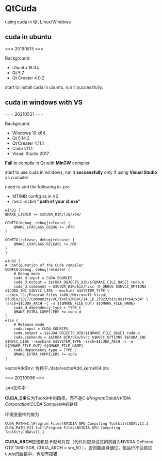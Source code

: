 # QtCuda
using cuda in Qt, Linux/Windows

## cuda in ubuntu

=== 20190815 === 

Background: 
* Ubuntu 18.04
* Qt 5.7
* Qt Creater 4.0.2

start to install cuda in ubuntu, run it successfully.


## cuda in windows with VS

=== 20210531 ===

Background:
* Windows 10 x64
* Qt 5.14.2
* Qt Creater 4.11.1
* Cuda v11.1
* Visual Studio 2017

**Fail** to compile in Qt with **MinGW** compiler

start to use cuda in windows, run it **successfully** only if using **Visual Studio** as compiler

need to add the following in .pro

* MT/MD config as in VS
* nvcc -ccbin **"path of your cl.exe"**

```
win32 {
QMAKE_LIBDIR += $$CUDA_DIR/lib/x64/

CONFIG(debug, debug|release) {
    QMAKE_CXXFLAGS_DEBUG += /MTd
}

CONFIG(release, debug|release) {
    QMAKE_CXXFLAGS_RELEASE += /MT
}
}

win32 {
# Configuration of the Cuda compiler
CONFIG(debug, debug|release) {
    # Debug mode
    cuda_d.input = CUDA_SOURCES
    cuda_d.output = $$CUDA_OBJECTS_DIR/${QMAKE_FILE_BASE}_cuda.o
    cuda_d.commands = $$CUDA_DIR/bin/nvcc -D_DEBUG $$NVCC_OPTIONS $$CUDA_INC $$NVCC_LIBS --machine $$SYSTEM_TYPE \
-ccbin "C:/Program Files (x86)/Microsoft Visual Studio/2017/Community/VC/Tools/MSVC/14.16.27023/bin/Hostx64/x64" \
-arch=$$CUDA_ARCH -c -o ${QMAKE_FILE_OUT} ${QMAKE_FILE_NAME}
    cuda_d.dependency_type = TYPE_C
    QMAKE_EXTRA_COMPILERS += cuda_d
}
else {
    # Release mode
    cuda.input = CUDA_SOURCES
    cuda.output = $$CUDA_OBJECTS_DIR/${QMAKE_FILE_BASE}_cuda.o
    cuda.commands = $$CUDA_DIR/bin/nvcc $$NVCC_OPTIONS $$CUDA_INC $$NVCC_LIBS --machine $$SYSTEM_TYPE -arch=$$CUDA_ARCH -c -o ${QMAKE_FILE_OUT} ${QMAKE_FILE_NAME}
    cuda.dependency_type = TYPE_C
    QMAKE_EXTRA_COMPILERS += cuda
}

```

vectorAddDrv: 依赖于./data/vectorAdd_kernel64.ptx

=== 20210906 ===

.pro文件中：

**CUDA_DIR**应为Toolkit中的路径，而不是*C:\ProgramData\NVIDIA Corporation\CUDA Samples*中的路径

环境变量中的值为
```
CUDA_PATH=C:\Program Files\NVIDIA GPU Computing Toolkit\CUDA\v11.1
CUDA_PATH_V11_1=C:\Program Files\NVIDIA GPU Computing Toolkit\CUDA\v11.1
```

**CUDA_ARCH**应该和显卡型号对应（代码对应测试过的机器为NVIDIA GeForce GTX 1060 3GB, CUDA_ARCH = sm_50 ），否则能编译通过，但运行不会跑进cuda的函数中，也没有报错
